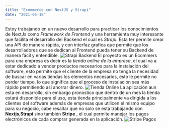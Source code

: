 ```yaml
---
title: "Ecommerce con NextJS y Strapi"
date: "2021-05-18"
---
```


Estoy trabajando en un nuevo desarrollo para practicar los conocimientos de NextJs como _Framework de Frontend_ y una herramienta muy interesante que facilita el desarrollo del Backend el cual es _Strapi_. Esta ter permite crear una API de manera rápida, y con interfaz grafica que permite que los desarrolladores que se dedican al Frontend pueda tener su Backend de manera fácil y entendible.
![Strapi Backend](/images/strapi.PNG)
El proyecto es un Ecommers para una empresa es decir es la _tienda online de la empresa_, el cual va a estar dedicado a vender productos necesarios para la instalación del software, esto permite que el cliente de la empresa no tenga la necesidad de buscar en varias tiendas los elementos necesarios, esto le permite no perder tiempo, lo que significa que el proceso de instalación sea más rápido permitiendo así ahorrar dinero.
![Tienda Online](/images/ecommerce.jpg)
La aplicación aun esta en desarrollo, sin embargo pronostico que dentro de un mes la tienda estará disponible para el uso, esta tienda principalmente va dirigida a los clientes del software además de empresas que utilicen el mismo equipo para su negocio, cabe resaltar que no solo se está trabajando con **Nextjs**,**Strapi** sino también **Stripe** , el cual permite manejar los pagos electrónicos de cada comprar generada en la aplicación.
![Stripe Pagos](/images/stripe.PNG)
